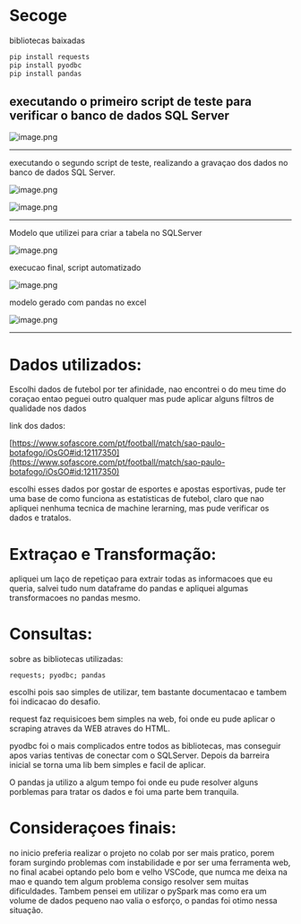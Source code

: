# Secoge

bibliotecas baixadas

```bash
pip install requests
pip install pyodbc
pip install pandas
```

## executando o primeiro script de  teste para verificar o banco de dados SQL Server

![image.png](image.png)

---

executando o segundo script de teste, realizando a gravaçao dos dados no banco de dados SQL Server.

![image.png](image%201.png)

![image.png](image%202.png)

---

Modelo que utilizei para criar a tabela no SQLServer

![image.png](image%203.png)

execucao final, script automatizado

![image.png](image%204.png)

modelo gerado com pandas no excel

![image.png](image%205.png)

---

# Dados utilizados:

Escolhi dados de futebol por ter afinidade, nao encontrei o do meu time do coraçao entao peguei outro qualquer mas pude aplicar alguns filtros de qualidade nos dados

link dos dados:

[https://www.sofascore.com/pt/football/match/sao-paulo-botafogo/iOsGO#id:12117350](https://www.sofascore.com/pt/football/match/sao-paulo-botafogo/iOsGO#id:12117350)

escolhi esses dados por gostar de esportes e apostas esportivas, pude ter uma base de como funciona as estatisticas de futebol, claro que nao apliquei nenhuma tecnica de machine lerarning, mas pude verificar os dados e tratalos.

# Extraçao e Transformação:

apliquei um laço de repetiçao para extrair todas as informacoes que eu queria, salvei tudo num dataframe do pandas e apliquei algumas transformacoes no pandas mesmo.

# Consultas:

sobre as bibliotecas utilizadas:

`requests; pyodbc; pandas`

escolhi pois sao simples de utilizar, tem bastante documentacao e tambem foi indicacao do desafio.

request faz requisicoes bem simples na web, foi onde eu pude aplicar o scraping atraves da WEB atraves do HTML.

pyodbc foi o mais complicados entre todos as bibliotecas, mas conseguir apos varias tentivas de conectar com o SQLServer. Depois da barreira inicial se torna uma lib bem simples e facil de aplicar.

O pandas ja utilizo a algum tempo foi onde eu pude resolver alguns porblemas para tratar os dados e foi uma parte bem tranquila.

# Consideraçoes finais:

no inicio preferia realizar o projeto no colab por ser mais pratico, porem foram surgindo problemas com instabilidade e por ser uma ferramenta web, no final acabei optando pelo bom e velho VSCode, que numca me deixa na mao e quando tem algum problema consigo resolver sem muitas dificuldades. Tambem pensei em utilizar o pySpark mas como era um volume de dados pequeno nao valia o esforço, o pandas foi otimo nessa situação.
